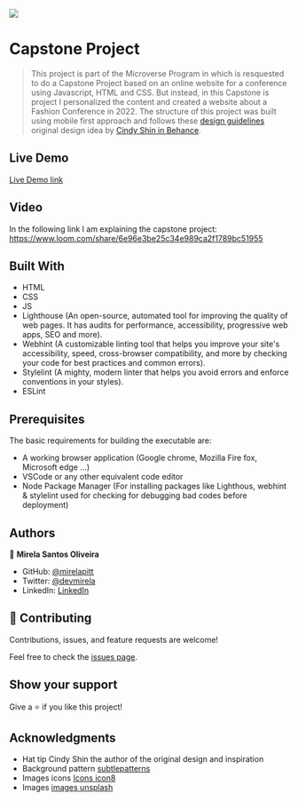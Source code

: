 ![](https://img.shields.io/badge/Microverse-blueviolet)

# Capstone Project

> This project is part of the Microverse Program in which is resquested to do a Capstone Project based on an online website for a conference using Javascript, HTML and CSS. But instead, in this Capstone is project I personalized the content and created a website about a Fashion Conference in 2022. The structure of this project was built using mobile first approach and follows these [design guidelines](https://www.behance.net/gallery/29845175/CC-Global-Summit-2015) original design idea by [Cindy Shin in Behance](https://www.behance.net/adagio07).

## Live Demo

[Live Demo link](https://mirelapitt.github.io/Capstone-Project/)

## Video

In the following link I am explaining the capstone project: https://www.loom.com/share/6e96e3be25c34e989ca2f1789bc51955

## Built With

- HTML
- CSS
- JS
- Lighthouse (An open-source, automated tool for improving the quality of web pages. It has audits for performance, accessibility, progressive web apps, SEO and more).
- Webhint (A customizable linting tool that helps you improve your site's accessibility, speed, cross-browser compatibility, and more by checking your code for best practices and common errors).
- Stylelint (A mighty, modern linter that helps you avoid errors and enforce conventions in your styles).
- ESLint

## Prerequisites

The basic requirements for building the executable are:

- A working browser application (Google chrome, Mozilla Fire fox, Microsoft edge ...)
- VSCode or any other equivalent code editor
- Node Package Manager (For installing packages like Lighthous, webhint & stylelint used for checking for debugging bad codes before deployment)

## Authors

👤 **Mirela Santos Oliveira**

- GitHub: [@mirelapitt](https://github.com/mirelapitt)
- Twitter: [@devmirela](https://twitter.com/devmirela)
- LinkedIn: [LinkedIn](https://www.linkedin.com/in/mirela-oliveira-261893160/)


## 🤝 Contributing

Contributions, issues, and feature requests are welcome!

Feel free to check the [issues page](../../issues/).

## Show your support

Give a ⭐️ if you like this project!

## Acknowledgments

- Hat tip Cindy Shin the author of the original design and inspiration
- Background pattern [subtlepatterns](https://www.toptal.com/designers/subtlepatterns/)
- Images icons [Icons icon8](https://icons8.com/)
- Images [images unsplash](https://unsplash.com/)